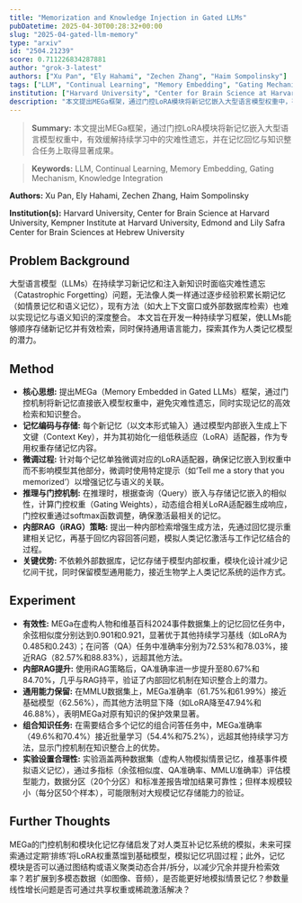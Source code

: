 ```yaml
---
title: "Memorization and Knowledge Injection in Gated LLMs"
pubDatetime: 2025-04-30T00:28:32+00:00
slug: "2025-04-gated-llm-memory"
type: "arxiv"
id: "2504.21239"
score: 0.711226834287881
author: "grok-3-latest"
authors: ["Xu Pan", "Ely Hahami", "Zechen Zhang", "Haim Sompolinsky"]
tags: ["LLM", "Continual Learning", "Memory Embedding", "Gating Mechanism", "Knowledge Integration"]
institution: ["Harvard University", "Center for Brain Science at Harvard University", "Kempner Institute at Harvard University", "Edmond and Lily Safra Center for Brain Sciences at Hebrew University"]
description: "本文提出MEGa框架，通过门控LoRA模块将新记忆嵌入大型语言模型权重中，有效缓解持续学习中的灾难性遗忘，并在记忆回忆与知识整合任务上取得显著成果。"
---
```


> **Summary:** 本文提出MEGa框架，通过门控LoRA模块将新记忆嵌入大型语言模型权重中，有效缓解持续学习中的灾难性遗忘，并在记忆回忆与知识整合任务上取得显著成果。 

> **Keywords:** LLM, Continual Learning, Memory Embedding, Gating Mechanism, Knowledge Integration

**Authors:** Xu Pan, Ely Hahami, Zechen Zhang, Haim Sompolinsky

**Institution(s):** Harvard University, Center for Brain Science at Harvard University, Kempner Institute at Harvard University, Edmond and Lily Safra Center for Brain Sciences at Hebrew University


## Problem Background

大型语言模型（LLMs）在持续学习新记忆和注入新知识时面临灾难性遗忘（Catastrophic Forgetting）问题，无法像人类一样通过逐步经验积累长期记忆（如情景记忆和语义记忆），现有方法（如大上下文窗口或外部数据库检索）也难以实现记忆与语义知识的深度整合。
本文旨在开发一种持续学习框架，使LLMs能够顺序存储新记忆并有效检索，同时保持通用语言能力，探索其作为人类记忆模型的潜力。

## Method

*   **核心思想:** 提出MEGa（Memory Embedded in Gated LLMs）框架，通过门控机制将新记忆直接嵌入模型权重中，避免灾难性遗忘，同时实现记忆的高效检索和知识整合。
*   **记忆编码与存储:** 每个新记忆（以文本形式输入）通过模型内部嵌入生成上下文键（Context Key），并为其初始化一组低秩适应（LoRA）适配器，作为专用权重存储记忆内容。
*   **微调过程:** 针对每个记忆单独微调对应的LoRA适配器，确保记忆嵌入到权重中而不影响模型其他部分，微调时使用特定提示（如‘Tell me a story that you memorized’）以增强记忆与语义的关联。
*   **推理与门控机制:** 在推理时，根据查询（Query）嵌入与存储记忆嵌入的相似性，计算门控权重（Gating Weights），动态组合相关LoRA适配器生成响应，门控权重通过softmax函数调整，确保激活最相关的记忆。
*   **内部RAG（iRAG）策略:** 提出一种内部检索增强生成方法，先通过回忆提示重建相关记忆，再基于回忆内容回答问题，模拟人类记忆激活与工作记忆结合的过程。
*   **关键优势:** 不依赖外部数据库，记忆存储于模型内部权重，模块化设计减少记忆间干扰，同时保留模型通用能力，接近生物学上人类记忆系统的运作方式。

## Experiment

*   **有效性:** MEGa在虚构人物和维基百科2024事件数据集上的记忆回忆任务中，余弦相似度分别达到0.901和0.921，显著优于其他持续学习基线（如LoRA为0.485和0.243）；在问答（QA）任务中准确率分别为72.53%和78.03%，接近RAG（82.57%和88.83%），远超其他方法。
*   **内部RAG提升:** 使用iRAG策略后，QA准确率进一步提升至80.67%和84.70%，几乎与RAG持平，验证了内部回忆机制在知识整合上的潜力。
*   **通用能力保留:** 在MMLU数据集上，MEGa准确率（61.75%和61.99%）接近基础模型（62.56%），而其他方法明显下降（如LoRA降至47.94%和46.88%），表明MEGa对原有知识的保护效果显著。
*   **组合知识任务:** 在需要结合多个记忆的组合问答任务中，MEGa准确率（49.6%和70.4%）接近批量学习（54.4%和75.2%），远超其他持续学习方法，显示门控机制在知识整合上的优势。
*   **实验设置合理性:** 实验涵盖两种数据集（虚构人物模拟情景记忆，维基事件模拟语义记忆），通过多指标（余弦相似度、QA准确率、MMLU准确率）评估模型能力，数据分区（20个分区）和标准差报告增加结果可靠性；但样本规模较小（每分区50个样本），可能限制对大规模记忆存储能力的验证。

## Further Thoughts

MEGa的门控机制和模块化记忆存储启发了对人类互补记忆系统的模拟，未来可探索通过定期‘排练’将LoRA权重蒸馏到基础模型，模拟记忆巩固过程；此外，记忆模块是否可以通过图结构或语义聚类动态合并/拆分，以减少冗余并提升检索效率？若扩展到多模态数据（如图像、音频），是否能更好地模拟情景记忆？参数量线性增长问题是否可通过共享权重或稀疏激活解决？
